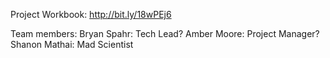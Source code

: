 Project Workbook: http://bit.ly/18wPEj6

Team members:
Bryan Spahr: Tech Lead?
Amber Moore: Project Manager?
Shanon Mathai: Mad Scientist